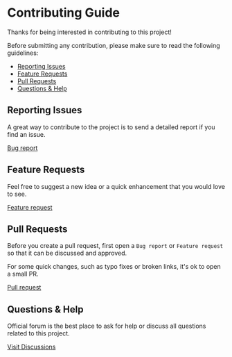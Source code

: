 # Contributing Guide

Thanks for being interested in contributing to this project!

Before submitting any contribution, please make sure to read the following guidelines:

- [Reporting Issues](#reporting-issues)
- [Feature Requests](#feature-requests)
- [Pull Requests](#pull-requests)
- [Questions & Help](#questions--help)

## Reporting Issues

A great way to contribute to the project is to send a detailed report if you find an issue.

[Bug report](https://github.com/ivodolenc/effekt/issues/new/choose)

## Feature Requests

Feel free to suggest a new idea or a quick enhancement that you would love to see.

[Feature request](https://github.com/ivodolenc/effekt/discussions/new?category=ideas)

## Pull Requests

Before you create a pull request, first open a `Bug report` or `Feature request` so that it can be discussed and approved.

For some quick changes, such as typo fixes or broken links, it's ok to open a small PR.

[Pull request](https://github.com/ivodolenc/effekt/pulls)

## Questions & Help

Official forum is the best place to ask for help or discuss all questions related to this project.

[Visit Discussions](https://github.com/ivodolenc/effekt/discussions)
